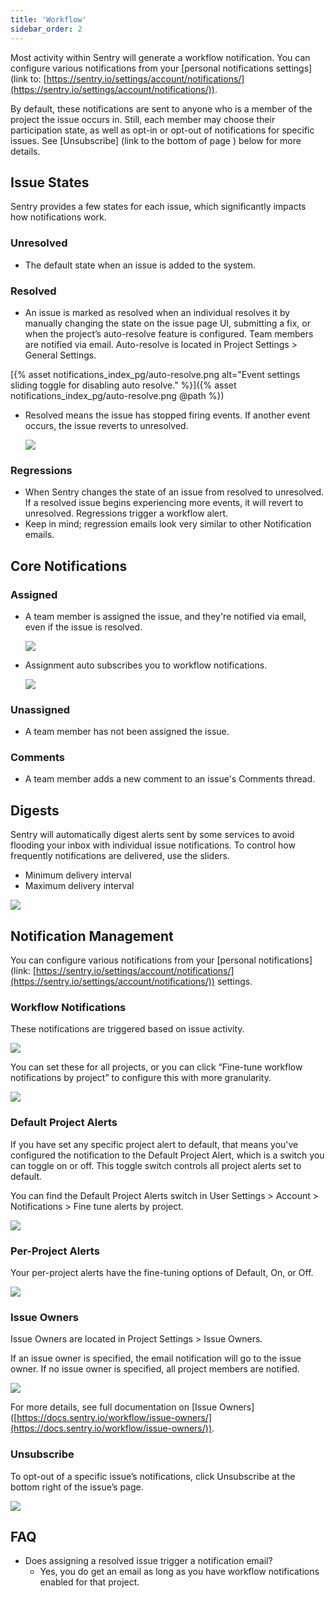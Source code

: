 ```yaml
---
title: 'Workflow'
sidebar_order: 2
---
```


Most activity within Sentry will generate a workflow notification. You can configure various notifications from your [personal notifications settings](link to: [https://sentry.io/settings/account/notifications/](https://sentry.io/settings/account/notifications/)). 

By default, these notifications are sent to anyone who is a member of the project the issue occurs in. Still, each member may choose their participation state, as well as opt-in or opt-out of notifications for specific issues. See [Unsubscribe] (link to the bottom of page ) below for more details.

## Issue States

Sentry provides a few states for each issue, which significantly impacts how notifications work.

### Unresolved

- The default state when an issue is added to the system.

### Resolved

- An issue is marked as resolved when an individual resolves it by manually changing the state on the issue page UI, submitting a fix, or when the project’s auto-resolve feature is configured. Team members are notified via email. Auto-resolve is located in Project Settings > General Settings.

[{% asset notifications_index_pg/auto-resolve.png alt="Event settings sliding toggle for disabling auto resolve." %}]({% asset notifications_index_pg/auto-resolve.png @path %})

- Resolved means the issue has stopped firing events. If another event occurs, the issue reverts to unresolved.

    ![](resolve_button-4f66f881-61ac-43d9-8265-351efacde774.png)

### Regressions

- When Sentry changes the state of an issue from resolved to unresolved. If a resolved issue begins experiencing more events, it will revert to unresolved. Regressions trigger a workflow alert.
- Keep in mind; regression emails look very similar to other Notification emails.

## Core Notifications

### Assigned

- A team member is assigned the issue, and they're notified via email, even if the issue is resolved.

    ![](assignee_button-8b4a776c-5b31-4280-8b20-cc64661bf971.png)

- Assignment auto subscribes you to workflow notifications.

    ![](workflow_notifications-3f395da0-a7c3-49ac-a8ec-0de5ef18ebc2.png)

### Unassigned

- A team member has not been assigned the issue.

### Comments

- A team member adds a new comment to an issue's Comments thread.

## Digests

Sentry will automatically digest alerts sent by some services to avoid flooding your inbox with individual issue notifications. To control how frequently notifications are delivered, use the sliders.

- Minimum delivery interval
- Maximum delivery interval

![](Untitled-dfaf7516-1747-4cbc-a1a4-03eee10c9c04.png)

## Notification Management

You can configure various notifications from your [personal notifications](link: [https://sentry.io/settings/account/notifications/](https://sentry.io/settings/account/notifications/)) settings.

### Workflow Notifications

These notifications are triggered based on issue activity.

![](Untitled-623782a4-57dd-449e-a91d-2ddb7b099819.png)

You can set these for all projects, or you can click “Fine-tune workflow notifications by project” to configure this with more granularity.

![](Untitled-07dd96df-34eb-4bb0-9733-b1ea184eac30.png)

### Default Project Alerts

If you have set any specific project alert to default, that means you've configured the notification to the Default Project Alert, which is a switch you can toggle on or off. This toggle switch controls all project alerts set to default. 

You can find the Default Project Alerts switch in User Settings > Account > Notifications > Fine tune alerts by project.

![](default_project_alerts-e36e4184-d9e5-42d7-9b5c-fded69222ae6.png)

### Per-Project Alerts

Your per-project alerts have the fine-tuning options of Default, On, or Off. 

![](specific_project_alert-7cd17334-1d3e-4c63-99eb-66bc005f4df4.png)

### Issue Owners

Issue Owners are located in Project Settings > Issue Owners.

If an issue owner is specified, the email notification will go to the issue owner. If no issue owner is specified, all project members are notified.

![](Untitled-4aac3a0d-0ef5-4c4e-b1c7-5d916f4cba30.png)

For more details, see full documentation on [Issue Owners] ([https://docs.sentry.io/workflow/issue-owners/](https://docs.sentry.io/workflow/issue-owners/)).

### Unsubscribe

To opt-out of a specific issue’s notifications, click Unsubscribe at the bottom right of the issue’s page.

![](Unsubscribe-0202991b-92a8-458a-9752-28b5f4102025.png)

## FAQ

- Does assigning a resolved issue trigger a notification email?
    - Yes, you do get an email as long as you have workflow notifications enabled for that project.
